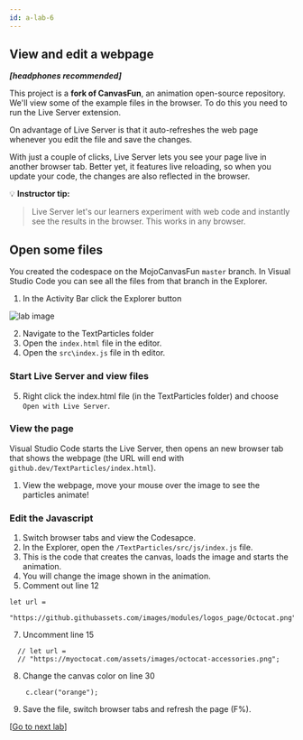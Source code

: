 ```yaml
---
id: a-lab-6
---
```

## View and edit a webpage

***[headphones recommended]***

This project is a **fork of CanvasFun**, an animation open-source repository.  We'll view some of the example files in the browser. To do this you need to run the Live Server extension.

On advantage of Live Server is that it auto-refreshes the web page whenever you edit the file and save the changes.

With just a couple of clicks, Live Server lets you see your page live in another browser tab. Better yet, it features live reloading, so when you update your code, the changes are also reflected in the browser.

💡 **Instructor tip:**

>Live Server let's our learners experiment with web code and instantly see the results in the browser. This works in any browser.

## Open some files

You created the codespace on the MojoCanvasFun `master` branch. In Visual Studio Code you can see all the files from that branch in the Explorer.

1. In the Activity Bar click the Explorer button
<img src='/assets/img/a-lab-10.png' alt="lab image" class="img-lab" >

2. Navigate to the TextParticles folder
3. Open the `index.html` file in the editor.
4. Open the `src\index.js` file in th editor.

### Start Live Server and view files

5. Right click the index.html file (in the TextParticles folder) and choose `Open with Live Server`.

### View the page

Visual Studio Code starts the Live Server, then opens an new browser tab that shows the webpage (the URL will end with `github.dev/TextParticles/index.html`).

1. View the webpage, move your mouse over the image to see the particles animate!


### Edit the Javascript
1. Switch browser tabs and view the Codesapce.
2. In the Explorer, open the `/TextParticles/src/js/index.js` file.
3. This is the code that creates the canvas, loads the image and starts the animation.
4. You will change the image shown in the animation.
5. Comment out line 12
   
```
let url =
    "https://github.githubassets.com/images/modules/logos_page/Octocat.png";
```

7. Uncomment line 15

```
  // let url =
  // "https://myoctocat.com/assets/images/octocat-accessories.png";

```
8. Change the canvas color on line 30

```
    c.clear("orange");
```

9. Save the file, switch browser tabs and refresh the page (F%).


[<a href="/walt/lab-7.html">Go to next lab</a>]